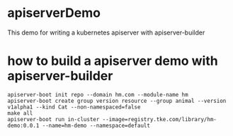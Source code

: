 # apiserverDemo
This demo for writing a kubernetes apiserver with apiserver-builder
# how to build a apiserver demo with apiserver-builder
```
apiserver-boot init repo --domain hm.com --module-name hm
apiserver-boot create group version resource --group animal --version v1alpha1 --kind Cat --non-namespaced=false
make all
apiserver-boot run in-cluster --image=registry.tke.com/library/hm-demo:0.0.1 --name=hm-demo --namespace=default
```
